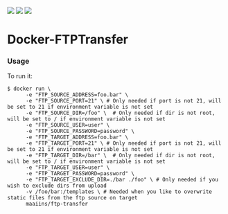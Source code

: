 [![](https://img.shields.io/badge/license-AGPL%20v3-blue.svg)](https://github.com/Maaiins/Docker-FTPTransfer/blob/master/LICENSE 'Project Licence') [![](https://img.shields.io/docker/stars/maaiins/ftp-transfer.svg)](https://hub.docker.com/r/maaiins/ftp-transfer 'Project DockerHub') [![](https://img.shields.io/docker/pulls/maaiins/ftp-transfer.svg)](https://hub.docker.com/r/maaiins/ftp-transfer 'Project DockerHub')

# Docker-FTPTransfer

### Usage

To run it:

    $ docker run \
          -e "FTP_SOURCE_ADDRESS=foo.bar" \
          -e "FTP_SOURCE_PORT=21" \ # Only needed if port is not 21, will be set to 21 if environment variable is not set
          -e "FTP_SOURCE_DIR=/foo" \  # Only needed if dir is not root, will be set to / if environment variable is not set
          -e "FTP_SOURCE_USER=user" \
          -e "FTP_SOURCE_PASSWORD=password" \
          -e "FTP_TARGET_ADDRESS=foo.bar" \
          -e "FTP_TARGET_PORT=21" \ # Only needed if port is not 21, will be set to 21 if environment variable is not set
          -e "FTP_TARGET_DIR=/bar" \  # Only needed if dir is not root, will be set to / if environment variable is not set
          -e "FTP_TARGET_USER=user" \
          -e "FTP_TARGET_PASSWORD=password" \
          -e "FTP_TARGET_EXCLUDE_DIR=./bar ./foo" \ # Only needed if you wish to exclude dirs from upload
          -v /foo/bar:/templates \ # Needed when you like to overwrite static files from the ftp source on target
          maaiins/ftp-transfer